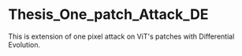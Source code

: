 # Thesis_One_patch_Attack_DE
This is extension of one pixel attack on ViT's patches with Differential Evolution.
